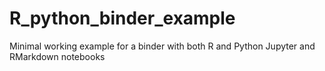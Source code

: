 # R_python_binder_example
Minimal working example for a binder with both R and Python Jupyter and RMarkdown notebooks
